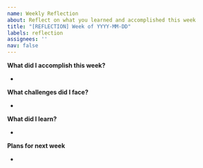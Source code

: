 ```yaml
---
name: Weekly Reflection
about: Reflect on what you learned and accomplished this week
title: "[REFLECTION] Week of YYYY-MM-DD"
labels: reflection
assignees: ''
nav: false
---
```


**What did I accomplish this week?**

- 

**What challenges did I face?**

- 

**What did I learn?**

- 

**Plans for next week**

- 
